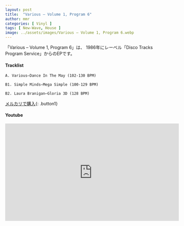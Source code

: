 ```yaml
---
layout: post
title:  "Various – Volume 1, Program 6"
author: mmr
categories: [ Vinyl ]
tags: [ New-Wave, House ]
image: ../assets/images/Various – Volume 1, Program 6.webp
---
```


「Various – Volume 1, Program 6」は、
1986年にレーベル「Disco Tracks Program Service」からのEPです。

#### Tracklist
```md
A. Various–Dance In The May (102-130 BPM)

B1. Simple Minds–Mega Simple (100-129 BPM)

B2. Laura Branigan–Gloria 3D (128 BPM)
```

[メルカリで購入](https://jp.mercari.com/item/m37599452288?afid=6142608987){: .button1}

#### Youtube
<iframe width="560" height="315" src="https://www.youtube.com/embed/bwBKgr_6_-M?si=jeP8U4KJ6cJRuzld" title="YouTube video player" frameborder="0" allow="accelerometer; autoplay; clipboard-write; encrypted-media; gyroscope; picture-in-picture; web-share" referrerpolicy="strict-origin-when-cross-origin" allowfullscreen></iframe>